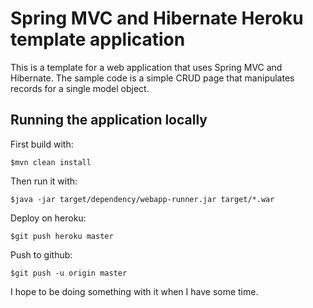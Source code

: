 # Spring MVC and Hibernate Heroku template application

This is a template for a web application that uses Spring MVC and Hibernate. The sample code is a simple CRUD page that manipulates records for a single model object.

## Running the application locally

First build with:

    $mvn clean install

Then run it with:

    $java -jar target/dependency/webapp-runner.jar target/*.war

Deploy on heroku:

    $git push heroku master

Push to github:

    $git push -u origin master

I hope to be doing something with it when I have some time.
